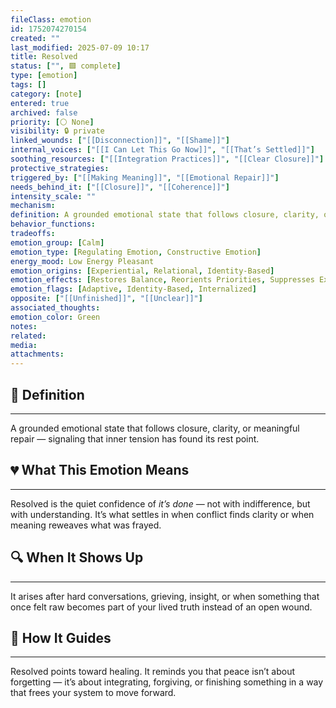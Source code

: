 ```yaml
---
fileClass: emotion
id: 1752074270154
created: ""
last_modified: 2025-07-09 10:17
title: Resolved
status: ["", 🟩 complete]
type: [emotion]
tags: []
category: [note]
entered: true
archived: false
priority: [⚪ None]
visibility: 🔒 private
linked_wounds: ["[[Disconnection]]", "[[Shame]]"]
internal_voices: ["[[I Can Let This Go Now]]", "[[That’s Settled]]"]
soothing_resources: ["[[Integration Practices]]", "[[Clear Closure]]"]
protective_strategies: 
triggered_by: ["[[Making Meaning]]", "[[Emotional Repair]]"]
needs_behind_it: ["[[Closure]]", "[[Coherence]]"]
intensity_scale: ""
mechanism: 
definition: A grounded emotional state that follows closure, clarity, or meaningful repair — signaling that inner tension has found its rest point.
behavior_functions: 
tradeoffs: 
emotion_group: [Calm]
emotion_type: [Regulating Emotion, Constructive Emotion]
energy_mood: Low Energy Pleasant
emotion_origins: [Experiential, Relational, Identity-Based]
emotion_effects: [Restores Balance, Reorients Priorities, Suppresses Expression]
emotion_flags: [Adaptive, Identity-Based, Internalized]
opposite: ["[[Unfinished]]", "[[Unclear]]"]
associated_thoughts: 
emotion_color: Green
notes: 
related: 
media: 
attachments: 
---
```


## 🧾 Definition
---
A grounded emotional state that follows closure, clarity, or meaningful repair — signaling that inner tension has found its rest point.

## 💔 What This Emotion Means
---
Resolved is the quiet confidence of *it’s done* — not with indifference, but with understanding.
It’s what settles in when conflict finds clarity or when meaning reweaves what was frayed.

## 🔍 When It Shows Up
---
It arises after hard conversations, grieving, insight, or when something that once felt raw becomes part of your lived truth instead of an open wound.

## 🧭 How It Guides
---
Resolved points toward healing.
It reminds you that peace isn’t about forgetting — it’s about integrating, forgiving, or finishing something in a way that frees your system to move forward.

